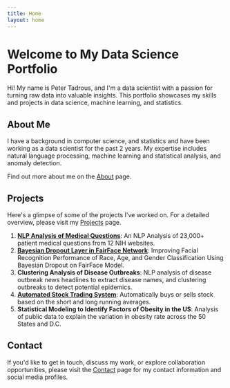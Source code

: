 ```yaml
---
title: Home
layout: home
---
```


# Welcome to My Data Science Portfolio

Hi! My name is Peter Tadrous, and I'm a data scientist with a passion for turning raw data into valuable insights. This portfolio showcases my skills and projects in data science, machine learning, and statistics.

## About Me

I have a background in computer science, and statistics and have been working as a data scientist for the past 2 years. My expertise includes natural language processing, machine learning and statistical analysis, and anomaly detection.

Find out more about me on the [About](about.md) page.

## Projects

Here's a glimpse of some of the projects I've worked on. For a detailed overview, please visit my [Projects](projects.md) page.

1. [**NLP Analysis of Medical Questions**](https://github.com/petertadrous/medical-questions-processing): An NLP Analysis of 23,000+ patient medical questions from 12 NIH websites.
2. [**Bayesian Dropout Layer in FairFace Network**](https://github.com/petertadrous/cus754-capstone): Improving Facial Recognition Performance of Race, Age, and Gender Classification Using Bayesian Dropout on FairFace Model.
3. **Clustering Analysis of Disease Outbreaks**: NLP analysis of disease outbreak news headlines to extract disease names, and clustering outbreaks to detect potential epidemics.
4. [**Automated Stock Trading System**](https://github.com/petertadrous/automated-trading): Automatically buys or sells stock based on the short and long running averages.
5. **Statistical Modeling to Identify Factors of Obesity in the US**: Analysis of public data to explain the variation in obesity rate across the 50 States and D.C.

## Contact

If you'd like to get in touch, discuss my work, or explore collaboration opportunities, please visit the [Contact](contact.md) page for my contact information and social media profiles.

